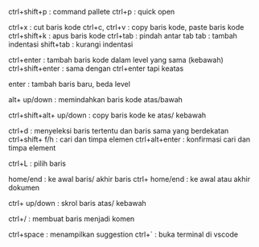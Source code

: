 ctrl+shift+p             : command pallete
ctrl+p                   : quick open


ctrl+x                   : cut baris kode
ctrl+c, ctrl+v           : copy baris kode, paste baris kode
ctrl+shift+k             : apus baris kode
ctrl+tab                 : pindah antar tab
tab                      : tambah indentasi
shift+tab                : kurangi indentasi

ctrl+enter               : tambah baris kode dalam level yang sama (kebawah)
ctrl+shift+enter         : sama dengan ctrl+enter tapi keatas

enter                    : tambah baris baru, beda level

alt+ up/down             : memindahkan baris kode atas/bawah

ctrl+shift+alt+ up/down  : copy baris kode ke atas/ kebawah

ctrl+d                   : menyeleksi baris tertentu dan baris sama yang berdekatan
ctrl+shift+ f/h          : cari dan timpa elemen
ctrl+alt+enter           : konfirmasi cari dan timpa element

ctrl+L                   : pilih baris

home/end                 : ke awal baris/ akhir baris
ctrl+ home/end           : ke awal atau akhir dokumen

ctrl+ up/down            : skrol baris atas/ kebawah

ctrl+/                   : membuat baris menjadi komen

ctrl+space               : menampilkan suggestion
ctrl+`                   : buka terminal di vscode
